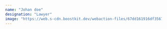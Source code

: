 ```yaml
---
name: "Johan doe"
designation: "Lawyer"
image: "https://web.s-cdn.boostkit.dev/webaction-files/67dd161916df35677e31c42c_myteam/man-posing-indoors-6809c9e96a5622223d83bd7f.jpg"
---
```


